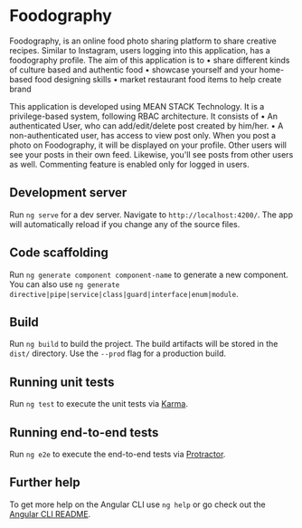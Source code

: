 # Foodography

Foodography, is an online food photo sharing platform to share creative recipes. Similar to Instagram, users logging into this application, has a foodography profile. The aim of this application is to
•	share different kinds of culture based and authentic food
•	showcase yourself and your home-based food designing skills
•	market restaurant food items to help create brand

This application is developed using MEAN STACK Technology. It is a privilege-based system, following RBAC architecture. It consists of 
•	An authenticated User, who can add/edit/delete post created by him/her.
•	A non-authenticated user, has access to view post only. 
When you post a photo on Foodography, it will be displayed on your profile. Other users will see your posts in their own feed. Likewise, you'll see posts from other users as well. Commenting feature is enabled only for logged in users.  

## Development server

Run `ng serve` for a dev server. Navigate to `http://localhost:4200/`. The app will automatically reload if you change any of the source files.

## Code scaffolding

Run `ng generate component component-name` to generate a new component. You can also use `ng generate directive|pipe|service|class|guard|interface|enum|module`.

## Build

Run `ng build` to build the project. The build artifacts will be stored in the `dist/` directory. Use the `--prod` flag for a production build.

## Running unit tests

Run `ng test` to execute the unit tests via [Karma](https://karma-runner.github.io).

## Running end-to-end tests

Run `ng e2e` to execute the end-to-end tests via [Protractor](http://www.protractortest.org/).

## Further help

To get more help on the Angular CLI use `ng help` or go check out the [Angular CLI README](https://github.com/angular/angular-cli/blob/master/README.md).

